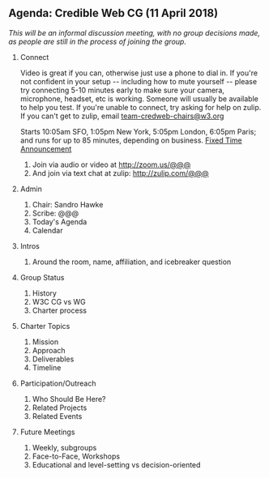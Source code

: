 ## Agenda: Credible Web CG (11 April 2018)

*This will be an informal discussion meeting, with no group decisions
 made, as people are still in the process of joining the group.*

1. Connect

    Video is great if you can, otherwise just use a phone to dial in.
    If you're not confident in your setup -- including how to mute
    yourself -- please try connecting 5-10 minutes early to make sure
    your camera, microphone, headset, etc is working. Someone will
    usually be available to help you test.  If you're unable to
    connect, try asking for help on zulip.  If you can't get to zulip,
    email team-credweb-chairs@w3.org

    Starts 10:05am SFO, 1:05pm New York, 5:05pm London, 6:05pm Paris;
    and runs for up to 85 minutes, depending on business.
    [Fixed Time Announcement](https://www.timeanddate.com/worldclock/fixedtime.html?msg=Credible+Web+CG&iso=20180411T1705&p1=%3A&ah=1&am=25)
    
    1. Join via audio or video at <http://zoom.us/@@@>
    1. And join via text chat at zulip:
        <http://zulip.com/@@@>
    
1. Admin
    1. Chair: Sandro Hawke
    1. Scribe: @@@
    1. Today's Agenda
    1. Calendar
1. Intros
    1. Around the room, name, affiliation, and icebreaker question
1. Group Status
    1. History
    1. W3C CG vs WG
    1. Charter process
1. Charter Topics
    1. Mission
    2. Approach
    3. Deliverables
    4. Timeline
1. Participation/Outreach
    1. Who Should Be Here?
    1. Related Projects
    1. Related Events
1. Future Meetings
    1. Weekly, subgroups
    1. Face-to-Face, Workshops
    1. Educational and level-setting vs decision-oriented
